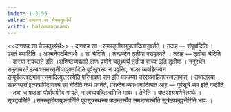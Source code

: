 ```yaml
---
index: 1.3.55
sutra: दाणश्च सा चेच्चतुर्थ्यर्थे
vritti: balamanorama
---
```


<<दाणश्च सा चेच्चतुर्थ्यर्थे>> - दाणश्च सा ।समस्तृतीयायुक्ता॑दित्यनुवर्तते । तदाह — संपूर्वादिति । उक्तं स्यादिति । आत्मनेपदमित्यर्थः । सा चेदिति । तच्छब्देन तृतीया परामृश्यते । तदाह — तृतीया चेदिति । दास्या संयच्छते इति ।अशिष्टव्यवहारे दाणः प्रयोगे चतुथ्र्यर्थे तृतीया वाच्या॑ इति तृतीया । ननुरथेन समुदाचरते इत्यत्रसमस्तृतीयायुक्ता॑दिति पूर्वसूत्रस्य न प्रवृत्तिः, आङा व्यवहितत्वेन सम्पूर्वकत्वाऽभावात्त्समादित्युत्तरस्ये॑ति परिभाषया सम इति पञ्चम्या चरेरव्यवहितपरत्वलाभात् । तथादास्या संप्रयच्छते॑ इत्यत्रापिदाणश्च सा चे॑दिति कथं प्रवर्तते, प्रशब्देन व्यवधानादित्यत आह —  पूर्वसूत्रे सम इति षष्ठीति । तथा च षष्ठआ पौर्वापर्यमेव गम्यते, न त्वव्यवहितत्वमिति भावः । तेनेति । षष्ठआश्रयणेनेत्यर्थः । सूत्रद्वयमिति ।समस्तृतीयायुक्ता॑दिति पूर्वसूत्रस्थस्य षष्ठन्तस्यैव समःदाणश्चे॑ति सूत्रेऽप्यनुवृत्तेरिति भावः ।